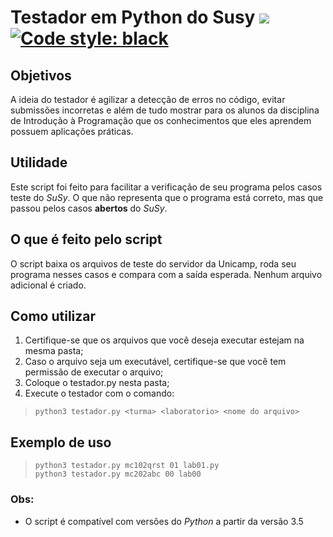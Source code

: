 # Testador em Python do Susy [![](https://img.shields.io/badge/python-3.5+-blue.svg)](https://www.python.org/download/releases/3.5.0/) [![Code style: black](https://img.shields.io/badge/code%20style-black-000000.svg)](https://github.com/ambv/black)
## Objetivos 
A ideia do testador é agilizar a detecção de erros no código, evitar submissões incorretas e além de tudo mostrar para
os alunos da disciplina de Introdução à Programação que os conhecimentos que eles aprendem possuem aplicações práticas. 
## Utilidade
Este script foi feito para facilitar a verificação de seu programa pelos casos
teste do *SuSy*. O que não representa que o programa está correto, mas que passou
pelos casos **abertos** do *SuSy*.

## O que é feito pelo script
O script baixa os arquivos de teste do servidor da Unicamp, roda seu programa nesses casos e compara com a saída esperada.
Nenhum arquivo adicional é criado.
## Como utilizar
1. Certifique-se que os arquivos que você deseja executar estejam na mesma pasta;
2. Caso o arquivo seja um executável, certifique-se que você tem permissão de executar o arquivo;
3. Coloque o testador.py nesta pasta;
4. Execute o testador com o comando:
>     python3 testador.py <turma> <laboratorio> <nome do arquivo>

## Exemplo de uso
>     python3 testador.py mc102qrst 01 lab01.py
>     python3 testador.py mc202abc 00 lab00
### Obs:
* O script é compatível com versões do *Python* a partir da versão 3.5 
